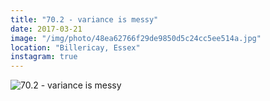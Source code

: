 ```yaml
---
title: "70.2 - variance is messy"
date: 2017-03-21
image: "/img/photo/48ea62766f29de9850d5c24cc5ee514a.jpg"
location: "Billericay, Essex"
instagram: true
---
```


![70.2 - variance is messy](/img/photo/48ea62766f29de9850d5c24cc5ee514a.jpg)
